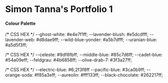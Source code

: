 # Simon Tanna's Portfolio 1




#### Colour Palette
/* CSS HEX */
--ghost-white: #e4e7f1ff;
--lavender-blush: #e5dcdfff;
--lavender-web: #d8dae9ff;
--wild-blue-yonder: #a5b7dfff;
--uranian-blue: #a5d5f3ff;

/* CSS HEX */
--celeste: #9df8fbff;
--middle-blue: #85c7d6ff;
--cadet-blue: #54a09eff;
--feldgrau: #4b6858ff;
--olive-drab-7: #3f3a27ff;

/* CSS HEX */
--electric-blue: #6;2f3f8ff
--pacific-blue: #3ca0b9ff;
--orange-soda: #f85a3eff;
--aureolin: #fff133ff;
--black-chocolate: #262217ff;